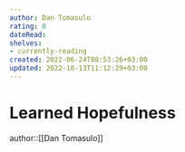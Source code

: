 ```yaml
---
author: Dan Tomasulo
rating: 0
dateRead: 
shelves: 
- currently-reading
created: 2022-06-24T08:53:26+03:00
updated: 2022-10-13T11:12:29+03:00
---
```

# Learned Hopefulness

author::[[Dan Tomasulo]]